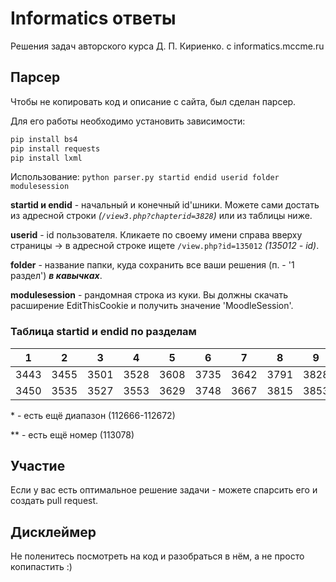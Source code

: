 # Informatics ответы
Решения задач авторского курса Д. П. Кириенко. с informatics.mccme.ru

## Парсер
Чтобы не копировать код и описание с сайта, был сделан парсер.

Для его работы необходимо установить зависимости:
```sh
pip install bs4
pip install requests
pip install lxml
```

Использование: ```python parser.py startid endid userid folder modulesession```

**startid и endid** - начальный и конечный id'шники. Можете сами достать из адресной строки *(```/view3.php?chapterid=3828```)* или из таблицы ниже.

**userid** - id пользователя. Кликаете по своему имени справа вверху страницы -> в адресной строке ищете ```/view.php?id=135012``` *(135012 - id)*.

**folder** - название папки, куда сохранить все ваши решения (п. - '1 раздел') ***в кавычках***.

**modulesession** - рандомная строка из куки. Вы должны скачать расширение EditThisCookie и получить значение 'MoodleSession'.

### Таблица startid и endid по разделам

| 1    | 2    | 3    | 4    | 5    | 6    | 7    | 8    | 9    | 10   | 11*  | 12     | 13     | 14.1   | 14.2   | 15     | 16** |
|------|------|------|------|------|------|------|------|------|------|------|--------|--------|--------|--------|--------|------|
| 3443 | 3455 | 3501 | 3528 | 3608 | 3735 | 3642 | 3791 | 3828 | 3828 | 4179 | 111152 | 111300 | 111194 | 111362 | 111326 | 3749 |
| 3450 | 3535 | 3527 | 3553 | 3629 | 3748 | 3667 | 3815 | 3853 | 3853 | 4197 | 111177 | 111325 | 111220 | 111387 | 111361 | 3774 |

\* - есть ещё диапазон (112666-112672)

\** - есть ещё номер (113078)

## Участие
Если у вас есть оптимальное решение задачи - можете спарсить его и создать pull request.

## Дисклеймер
Не поленитесь посмотреть на код и разобраться в нём, а не просто копипастить :)
